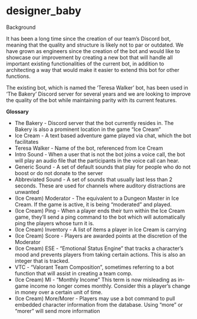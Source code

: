 # designer_baby

Background

It has been a long time since the creation of our team’s Discord bot, meaning that the quality and structure is likely not to par or outdated. We have grown as engineers since the creation of the bot and would like to showcase our improvement by creating a new bot that will handle all important existing functionalities of the current bot, in addition to architecting a way that would make it easier to extend this bot for other functions.

The existing bot, which is named the ‘Teresa Walker’ bot, has been used in ‘The Bakery’ Discord server for several years and we are looking to improve the quality of the bot while maintaining parity with its current features.

**Glossary**
- The Bakery - Discord server that the bot currently resides in. The Bakery is also a prominent location in the game “Ice Cream”
- Ice Cream - A text based adventure game played via chat, which the bot facilitates
- Teresa Walker - Name of the bot, referenced from Ice Cream
- Intro Sound - When a user that is not the bot joins a voice call, the bot will play an audio file that the participants in the voice call can hear. 
- Generic Sound - A set of default sounds that play for people who do not boost or do not donate to the server
- Abbreviated Sound - A set of sounds that usually last less than 2 seconds. These are used for channels where auditory distractions are unwanted
- (Ice Cream) Moderator - The equivalent to a Dungeon Master in Ice Cream. If the game is active, it is being “moderated” and played.
- (Ice Cream) Ping - When a player ends their turn within the Ice Cream game, they’ll send a ping command to the bot which will automatically ping the players whose turn it is.
- (Ice Cream) Inventory - A list of items a player in Ice Cream is carrying
- (Ice Cream) Score - Players are awarded points at the discretion of the Moderator
- (Ice Cream) ESE - “Emotional Status Engine” that tracks a character’s mood and prevents players from taking certain actions. This is also an integer that is tracked.
- VTC - “Valorant Team Composition”, sometimes referring to a bot function that will assist in creating a team comp.
- (Ice Cream) MI - “Monthly Income” This term is now misleading as in-game income no longer comes monthly. Consider this a player’s change in money over a certain unit of time. 
- (Ice Cream) More/Morer - Players may use a bot command to pull embedded character information from the database. Using “more” or “morer” will send more information
